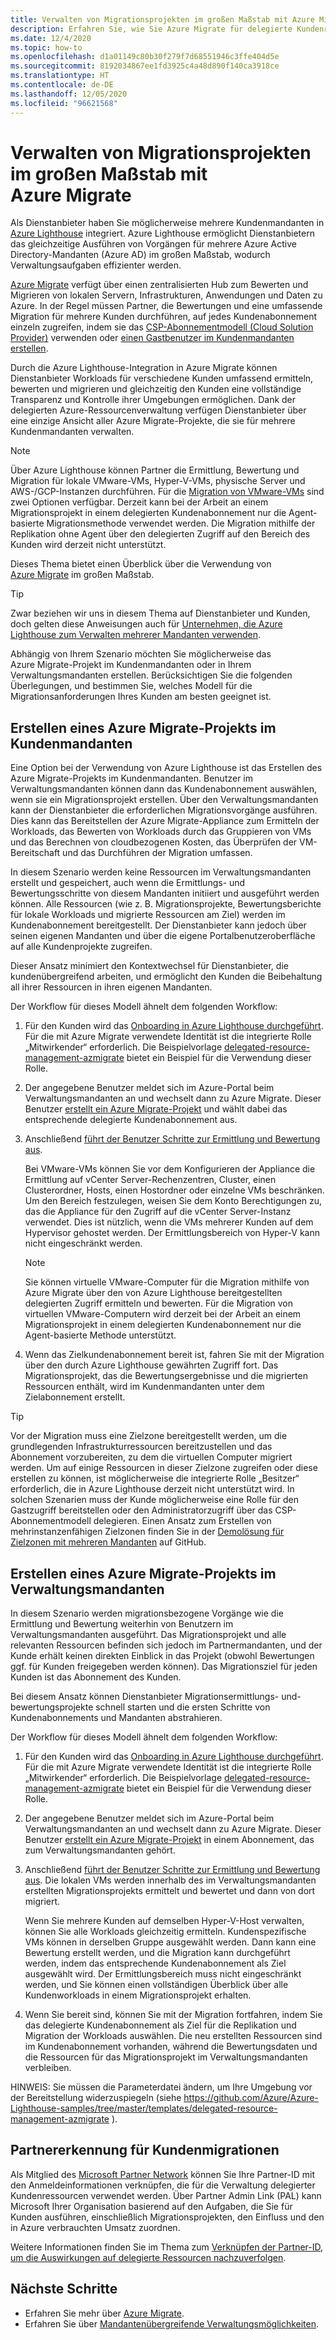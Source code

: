 ```yaml
---
title: Verwalten von Migrationsprojekten im großen Maßstab mit Azure Migrate
description: Erfahren Sie, wie Sie Azure Migrate für delegierte Kundenressourcen effektiv verwenden können.
ms.date: 12/4/2020
ms.topic: how-to
ms.openlocfilehash: d1a01149c80b30f279f7d68551946c3ffe404d5e
ms.sourcegitcommit: 8192034867ee1fd3925c4a48d890f140ca3918ce
ms.translationtype: HT
ms.contentlocale: de-DE
ms.lasthandoff: 12/05/2020
ms.locfileid: "96621568"
---
```

# <a name="manage-migration-projects-at-scale-with-azure-migrate"></a>Verwalten von Migrationsprojekten im großen Maßstab mit Azure Migrate

Als Dienstanbieter haben Sie möglicherweise mehrere Kundenmandanten in [Azure Lighthouse](../overview.md) integriert. Azure Lighthouse ermöglicht Dienstanbietern das gleichzeitige Ausführen von Vorgängen für mehrere Azure Active Directory-Mandanten (Azure AD) im großen Maßstab, wodurch Verwaltungsaufgaben effizienter werden.

[Azure Migrate](../../migrate/migrate-services-overview.md) verfügt über einen zentralisierten Hub zum Bewerten und Migrieren von lokalen Servern, Infrastrukturen, Anwendungen und Daten zu Azure. In der Regel müssen Partner, die Bewertungen und eine umfassende Migration für mehrere Kunden durchführen, auf jedes Kundenabonnement einzeln zugreifen, indem sie das [CSP-Abonnementmodell (Cloud Solution Provider)](/partner-center/customers-revoke-admin-privileges) verwenden oder [einen Gastbenutzer im Kundenmandanten erstellen](/azure/active-directory/external-identities/what-is-b2b).

Durch die Azure Lighthouse-Integration in Azure Migrate können Dienstanbieter Workloads für verschiedene Kunden umfassend ermitteln, bewerten und migrieren und gleichzeitig den Kunden eine vollständige Transparenz und Kontrolle ihrer Umgebungen ermöglichen. Dank der delegierten Azure-Ressourcenverwaltung verfügen Dienstanbieter über eine einzige Ansicht aller Azure Migrate-Projekte, die sie für mehrere Kundenmandanten verwalten.

> [!NOTE]
> Über Azure Lighthouse können Partner die Ermittlung, Bewertung und Migration für lokale VMware-VMs, Hyper-V-VMs, physische Server und AWS-/GCP-Instanzen durchführen. Für die [Migration von VMware-VMs](../../migrate/server-migrate-overview.md) sind zwei Optionen verfügbar. Derzeit kann bei der Arbeit an einem Migrationsprojekt in einem delegierten Kundenabonnement nur die Agent-basierte Migrationsmethode verwendet werden. Die Migration mithilfe der Replikation ohne Agent über den delegierten Zugriff auf den Bereich des Kunden wird derzeit nicht unterstützt.

Dieses Thema bietet einen Überblick über die Verwendung von [Azure Migrate](../../migrate/migrate-services-overview.md) im großen Maßstab.

> [!TIP]
> Zwar beziehen wir uns in diesem Thema auf Dienstanbieter und Kunden, doch gelten diese Anweisungen auch für [Unternehmen, die Azure Lighthouse zum Verwalten mehrerer Mandanten verwenden](../concepts/enterprise.md).

Abhängig von Ihrem Szenario möchten Sie möglicherweise das Azure Migrate-Projekt im Kundenmandanten oder in Ihrem Verwaltungsmandanten erstellen. Berücksichtigen Sie die folgenden Überlegungen, und bestimmen Sie, welches Modell für die Migrationsanforderungen Ihres Kunden am besten geeignet ist.

## <a name="create-an-azure-migrate-project-in-the-customer-tenant"></a>Erstellen eines Azure Migrate-Projekts im Kundenmandanten

Eine Option bei der Verwendung von Azure Lighthouse ist das Erstellen des Azure Migrate-Projekts im Kundenmandanten. Benutzer im Verwaltungsmandanten können dann das Kundenabonnement auswählen, wenn sie ein Migrationsprojekt erstellen. Über den Verwaltungsmandanten kann der Dienstanbieter die erforderlichen Migrationsvorgänge ausführen. Dies kann das Bereitstellen der Azure Migrate-Appliance zum Ermitteln der Workloads, das Bewerten von Workloads durch das Gruppieren von VMs und das Berechnen von cloudbezogenen Kosten, das Überprüfen der VM-Bereitschaft und das Durchführen der Migration umfassen.

In diesem Szenario werden keine Ressourcen im Verwaltungsmandanten erstellt und gespeichert, auch wenn die Ermittlungs- und Bewertungsschritte von diesem Mandanten initiiert und ausgeführt werden können. Alle Ressourcen (wie z. B. Migrationsprojekte, Bewertungsberichte für lokale Workloads und migrierte Ressourcen am Ziel) werden im Kundenabonnement bereitgestellt. Der Dienstanbieter kann jedoch über seinen eigenen Mandanten und über die eigene Portalbenutzeroberfläche auf alle Kundenprojekte zugreifen.

Dieser Ansatz minimiert den Kontextwechsel für Dienstanbieter, die kundenübergreifend arbeiten, und ermöglicht den Kunden die Beibehaltung all ihrer Ressourcen in ihren eigenen Mandanten.

Der Workflow für dieses Modell ähnelt dem folgenden Workflow:

1. Für den Kunden wird das [Onboarding in Azure Lighthouse durchgeführt](onboard-customer.md). Für die mit Azure Migrate verwendete Identität ist die integrierte Rolle „Mitwirkender“ erforderlich. Die Beispielvorlage [delegated-resource-management-azmigrate](https://github.com/Azure/Azure-Lighthouse-samples/tree/master/templates/delegated-resource-management-azmigrate) bietet ein Beispiel für die Verwendung dieser Rolle.
1. Der angegebene Benutzer meldet sich im Azure-Portal beim Verwaltungsmandanten an und wechselt dann zu Azure Migrate. Dieser Benutzer [erstellt ein Azure Migrate-Projekt](/migrate/create-manage-projects.md) und wählt dabei das entsprechende delegierte Kundenabonnement aus.
1. Anschließend [führt der Benutzer Schritte zur Ermittlung und Bewertung aus](../../migrate/tutorial-discover-vmware.md).

   Bei VMware-VMs können Sie vor dem Konfigurieren der Appliance die Ermittlung auf vCenter Server-Rechenzentren, Cluster, einen Clusterordner, Hosts, einen Hostordner oder einzelne VMs beschränken. Um den Bereich festzulegen, weisen Sie dem Konto Berechtigungen zu, das die Appliance für den Zugriff auf die vCenter Server-Instanz verwendet. Dies ist nützlich, wenn die VMs mehrerer Kunden auf dem Hypervisor gehostet werden. Der Ermittlungsbereich von Hyper-V kann nicht eingeschränkt werden.

    > [!NOTE]
    > Sie können virtuelle VMware-Computer für die Migration mithilfe von Azure Migrate über den von Azure Lighthouse bereitgestellten delegierten Zugriff ermitteln und bewerten. Für die Migration von virtuellen VMware-Computern wird derzeit bei der Arbeit an einem Migrationsprojekt in einem delegierten Kundenabonnement nur die Agent-basierte Methode unterstützt.

1. Wenn das Zielkundenabonnement bereit ist, fahren Sie mit der Migration über den durch Azure Lighthouse gewährten Zugriff fort. Das Migrationsprojekt, das die Bewertungsergebnisse und die migrierten Ressourcen enthält, wird im Kundenmandanten unter dem Zielabonnement erstellt.

> [!TIP]
> Vor der Migration muss eine Zielzone bereitgestellt werden, um die grundlegenden Infrastrukturressourcen bereitzustellen und das Abonnement vorzubereiten, zu dem die virtuellen Computer migriert werden. Um auf einige Ressourcen in dieser Zielzone zugreifen oder diese erstellen zu können, ist möglicherweise die integrierte Rolle „Besitzer“ erforderlich, die in Azure Lighthouse derzeit nicht unterstützt wird. In solchen Szenarien muss der Kunde möglicherweise eine Rolle für den Gastzugriff bereitstellen oder den Administratorzugriff über das CSP-Abonnementmodell delegieren. Einen Ansatz zum Erstellen von mehrinstanzenfähigen Zielzonen finden Sie in der [Demolösung für Zielzonen mit mehreren Mandanten](https://github.com/Azure/Multi-tenant-Landing-Zones) auf GitHub.

## <a name="create-an-azure-migrate-project-in-the-managing-tenant"></a>Erstellen eines Azure Migrate-Projekts im Verwaltungsmandanten

In diesem Szenario werden migrationsbezogene Vorgänge wie die Ermittlung und Bewertung weiterhin von Benutzern im Verwaltungsmandanten ausgeführt. Das Migrationsprojekt und alle relevanten Ressourcen befinden sich jedoch im Partnermandanten, und der Kunde erhält keinen direkten Einblick in das Projekt (obwohl Bewertungen ggf. für Kunden freigegeben werden können). Das Migrationsziel für jeden Kunden ist das Abonnement des Kunden.

Bei diesem Ansatz können Dienstanbieter Migrationsermittlungs- und-bewertungsprojekte schnell starten und die ersten Schritte von Kundenabonnements und Mandanten abstrahieren.

Der Workflow für dieses Modell ähnelt dem folgenden Workflow:

1. Für den Kunden wird das [Onboarding in Azure Lighthouse durchgeführt](onboard-customer.md). Für die mit Azure Migrate verwendete Identität ist die integrierte Rolle „Mitwirkender“ erforderlich. Die Beispielvorlage [delegated-resource-management-azmigrate](https://github.com/Azure/Azure-Lighthouse-samples/tree/master/templates/delegated-resource-management-azmigrate) bietet ein Beispiel für die Verwendung dieser Rolle.
1. Der angegebene Benutzer meldet sich im Azure-Portal beim Verwaltungsmandanten an und wechselt dann zu Azure Migrate. Dieser Benutzer [erstellt ein Azure Migrate-Projekt](/migrate/create-manage-projects.md) in einem Abonnement, das zum Verwaltungsmandanten gehört.
1. Anschließend [führt der Benutzer Schritte zur Ermittlung und Bewertung aus](../../migrate/tutorial-discover-vmware.md). Die lokalen VMs werden innerhalb des im Verwaltungsmandanten erstellten Migrationsprojekts ermittelt und bewertet und dann von dort migriert.

   Wenn Sie mehrere Kunden auf demselben Hyper-V-Host verwalten, können Sie alle Workloads gleichzeitig ermitteln. Kundenspezifische VMs können in derselben Gruppe ausgewählt werden. Dann kann eine Bewertung erstellt werden, und die Migration kann durchgeführt werden, indem das entsprechende Kundenabonnement als Ziel ausgewählt wird. Der Ermittlungsbereich muss nicht eingeschränkt werden, und Sie können einen vollständigen Überblick über alle Kundenworkloads in einem Migrationsprojekt erhalten.

1. Wenn Sie bereit sind, können Sie mit der Migration fortfahren, indem Sie das delegierte Kundenabonnement als Ziel für die Replikation und Migration der Workloads auswählen. Die neu erstellten Ressourcen sind im Kundenabonnement vorhanden, während die Bewertungsdaten und die Ressourcen für das Migrationsprojekt im Verwaltungsmandanten verbleiben.

HINWEIS: Sie müssen die Parameterdatei ändern, um Ihre Umgebung vor der Bereitstellung widerzuspiegeln (siehe https://github.com/Azure/Azure-Lighthouse-samples/tree/master/templates/delegated-resource-management-azmigrate ).

## <a name="partner-recognition-for-customer-migrations"></a>Partnererkennung für Kundenmigrationen

Als Mitglied des [Microsoft Partner Network](https://partner.microsoft.com) können Sie Ihre Partner-ID mit den Anmeldeinformationen verknüpfen, die für die Verwaltung delegierter Kundenressourcen verwendet werden. Über Partner Admin Link (PAL) kann Microsoft Ihrer Organisation basierend auf den Aufgaben, die Sie für Kunden ausführen, einschließlich Migrationsprojekten, den Einfluss und den in Azure verbrauchten Umsatz zuordnen.

Weitere Informationen finden Sie im Thema zum [Verknüpfen der Partner-ID, um die Auswirkungen auf delegierte Ressourcen nachzuverfolgen](partner-earned-credit.md).

## <a name="next-steps"></a>Nächste Schritte

- Erfahren Sie mehr über [Azure Migrate](../../migrate/migrate-services-overview.md).
- Erfahren Sie über [Mandantenübergreifende Verwaltungsmöglichkeiten](../concepts/cross-tenant-management-experience.md).

